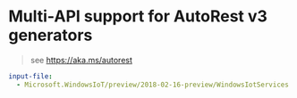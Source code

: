 # Multi-API support for AutoRest v3 generators

> see https://aka.ms/autorest

``` yaml $(enable-multi-api)
input-file:
  - Microsoft.WindowsIoT/preview/2018-02-16-preview/WindowsIotServices.json
```
